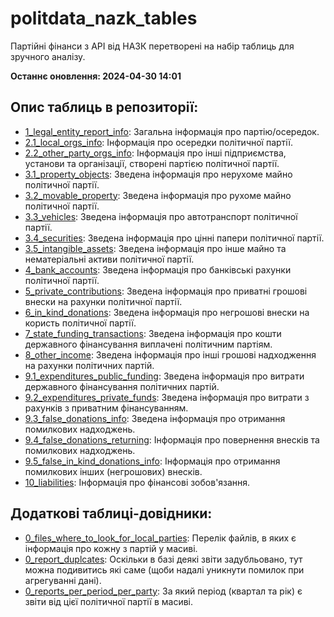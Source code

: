 # politdata_nazk_tables
Партійні фінанси з АРІ від НАЗК перетворені на набір таблиць для зручного аналізу.

**Останнє оновлення: 2024-04-30 14:01**

## Опис таблиць в репозиторії:
- [1_legal_entity_report_info](https://github.com/texty/politdata_nazk_tables/raw/main/data/excel_tables/1_legal_entity_report_info.xlsx): Загальна інформація про партію/осередок.
- [2.1_local_orgs_info](https://github.com/texty/politdata_nazk_tables/raw/main/data/excel_tables/2.1_local_orgs_info.xlsx): Інформація про осередки політичної партії.
- [2.2_other_party_orgs_info](https://github.com/texty/politdata_nazk_tables/raw/main/data/excel_tables/2.2_other_party_orgs_info.xlsx): Інформація про інші підприємства, установи та організації, створені партією політичної партії.
- [3.1_property_objects](https://github.com/texty/politdata_nazk_tables/raw/main/data/excel_tables/3.1_property_objects.xlsx): Зведена інформація про нерухоме майно політичної партії.
- [3.2_movable_property](https://github.com/texty/politdata_nazk_tables/raw/main/data/excel_tables/3.2_movable_property.xlsx): Зведена інформація про рухоме майно політичної партії.
- [3.3_vehicles](https://github.com/texty/politdata_nazk_tables/raw/main/data/excel_tables/3.3_vehicles.xlsx): Зведена інформація про автотранспорт політичної партії.
- [3.4_securities](https://github.com/texty/politdata_nazk_tables/raw/main/data/excel_tables/3.4_securities.xlsx): Зведена інформація про цінні папери політичної партії.
- [3.5_intangible_assets](https://github.com/texty/politdata_nazk_tables/raw/main/data/excel_tables/3.5_intangible_assets.xlsx): Зведена інформація про інше майно та нематеріальні активи політичної партії.
- [4_bank_accounts](https://github.com/texty/politdata_nazk_tables/raw/main/data/excel_tables/4_bank_accounts.xlsx): Зведена інформація про банківські рахунки політичної партії.
- [5_private_contributions](https://github.com/texty/politdata_nazk_tables/raw/main/data/excel_tables/5_private_contributions.xlsx): Зведена інформація про приватні грошові внески на рахунки політичної партії.
- [6_in_kind_donations](https://github.com/texty/politdata_nazk_tables/raw/main/data/excel_tables/6_in_kind_donations.xlsx): Зведена інформація про негрошові внески на користь політичної партії.
- [7_state_funding_transactions](https://github.com/texty/politdata_nazk_tables/raw/main/data/excel_tables/7_state_funding_transactions.xlsx): Зведена інформація про кошти державного фінансування виплачені політичним партіям.
- [8_other_income](https://github.com/texty/politdata_nazk_tables/raw/main/data/excel_tables/8_other_income.xlsx): Зведена інформація про інші грошові надходження на рахунки політичних партій.
- [9.1_expenditures_public_funding](https://github.com/texty/politdata_nazk_tables/raw/main/data/excel_tables/9.1_expenditures_public_funding.xlsx): Зведена інформація про витрати державного фінансування політичних партій.
- [9.2_expenditures_private_funds](https://github.com/texty/politdata_nazk_tables/raw/main/data/excel_tables/9.2_expenditures_private_funds.xlsx): Зведена інформація про витрати з рахунків з приватним фінансуванням.
- [9.3_false_donations_info](https://github.com/texty/politdata_nazk_tables/raw/main/data/excel_tables/9.3_false_donations_info.xlsx): Зведена інформація про отримання помилкових надходжень.
- [9.4_false_donations_returning](https://github.com/texty/politdata_nazk_tables/raw/main/data/excel_tables/9.4_false_donations_returning.xlsx): Інформація про повернення внесків та помилкових надходжень.
- [9.5_false_in_kind_donations_info](https://github.com/texty/politdata_nazk_tables/raw/main/data/excel_tables/9.5_false_in_kind_donations_info.xlsx): Інформація про отримання помилкових інших (негрошових) внесків.
- [10_liabilities](https://github.com/texty/politdata_nazk_tables/raw/main/data/excel_tables/10_liabilities.xlsx): Інформація про фінансові зобов'язання.

## Додаткові таблиці-довідники:
- [0_files_where_to_look_for_local_parties](https://github.com/texty/politdata_nazk_tables/raw/main/data/excel_tables/0_files_where_to_look_for_local_parties.xlsx): Перелік файлів, в яких є інформація про кожну з партій у масиві.
- [0_report_duplcates](https://github.com/texty/politdata_nazk_tables/raw/main/data/excel_tables/0_report_duplcates.xlsx): Оскільки в базі деякі звіти задубльовано, тут можна подивитись які саме (щоби надалі уникнути помилок при агрегуванні дані).
- [0_reports_per_period_per_party](https://github.com/texty/politdata_nazk_tables/raw/main/data/excel_tables/0_reports_per_period_per_party.xlsx): За який період (квартал та рік) є звіти від цієї політичної партії в масиві.
